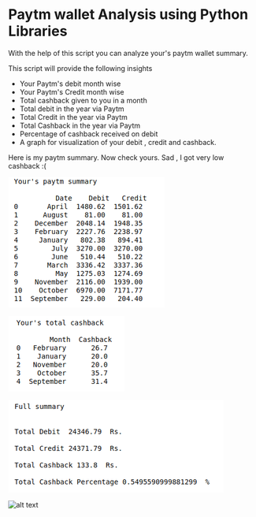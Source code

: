 <h1>
Paytm wallet Analysis using Python Libraries</h1>
<p>With the help of this script you can analyze your's paytm wallet summary.</p>
<p>This script will provide the following insights</p>
<ul type="1">
<li>Your Paytm's debit month wise</l1>
<li>Your Paytm's Credit month wise</l1>
<li>Total cashback given to you in a month</l1>
<li>Total debit in the year via Paytm</l1>
<li>Total Credit in the year via Paytm</l1>
<li>Total Cashback in the year via Paytm</l1>
<li>Percentage of cashback received on debit</l1>
<li>A graph for visualization of your debit , credit and cashback.</l1>
</ul>
 Here is my paytm summary. Now check yours. Sad , I got very low cashback :(
 
 
![alt text](https://github.com/kumar-hardik/Paytm-Wallet-Analyser/blob/master/Images/paytm%20summary.png)

![alt text](https://github.com/kumar-hardik/Paytm-Wallet-Analyser/blob/master/Images/cashback%20summary.png)

![alt text](https://github.com/kumar-hardik/Paytm-Wallet-Analyser/blob/master/Images/full%20summary.png)

![alt text]()
